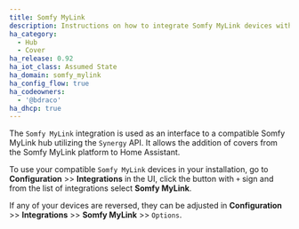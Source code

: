 ```yaml
---
title: Somfy MyLink
description: Instructions on how to integrate Somfy MyLink devices with Home Assistant.
ha_category:
  - Hub
  - Cover
ha_release: 0.92
ha_iot_class: Assumed State
ha_domain: somfy_mylink
ha_config_flow: true
ha_codeowners:
  - '@bdraco'
ha_dhcp: true
---
```


The `Somfy MyLink` integration is used as an interface to a compatible Somfy MyLink hub utilizing the `Synergy` API. It allows the addition of covers from the Somfy MyLink platform to Home Assistant.

To use your compatible `Somfy MyLink` devices in your installation, go to **Configuration** >> **Integrations** in the UI, click the button with `+` sign and from the list of integrations select **Somfy MyLink**.

If any of your devices are reversed, they can be adjusted in **Configuration** >> **Integrations** >> **Somfy MyLink** >> `Options`.
